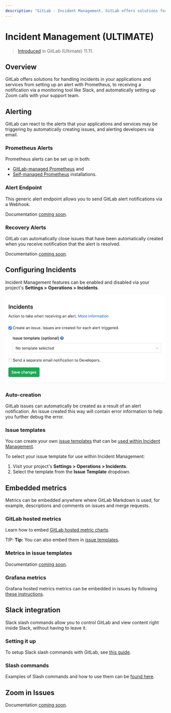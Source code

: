 ```yaml
---
description: "GitLab - Incident Management. GitLab offers solutions for handling incidents in your applications and services"
---
```


# Incident Management **(ULTIMATE)**

<!--For pages on newly introduced features, add the following line. If only some aspects of the feature have been introduced, specify what parts of the feature.-->
> [Introduced](https://gitlab.com/gitlab-org/gitlab/issues/4925) in GitLab (Ultimate) 11.11.

## Overview

GitLab offers solutions for handling incidents in your applications and services from setting up an alert with Prometheus, to receiving a notification via a monitoring tool like Slack, and automatically setting up Zoom calls with your support team.

## Alerting

GitLab can react to the alerts that your applications and services may be
triggering by automatically creating issues, and alerting developers via email.

### Prometheus Alerts

Prometheus alerts can be set up in both:

- [GitLab-managed Prometheus](../project/integrations/prometheus.md#setting-up-alerts-for-prometheus-metrics-ultimate) and
- [Self-managed Prometheus](../project/integrations/prometheus.md#external-prometheus-instances) installations.

### Alert Endpoint

This generic alert endpoint allows you to send GitLab alert notifications via a Webhook.

Documentation [coming soon](https://gitlab.com/gitlab-org/gitlab/issues/30832).

### Recovery Alerts

GitLab can automatically close issues that have been automatically created when you receive notification that the alert is resolved.

Documentation [coming soon](https://gitlab.com/gitlab-org/gitlab/issues/30832).

## Configuring Incidents

Incident Management features can be enabled and disabled via your project's **Settings > Operations > Incidents**.

![Incident Management Settings](img/incident_management_settings.png)

### Auto-creation

GitLab issues can automatically be created as a result of an alert notification. An issue created this way will contain error information to help you further debug the error.

### Issue templates

You can create your own [issue templates](../project/description_templates.md#creating-issue-templates)
that can be [used within Incident Management](../project/integrations/prometheus.md#taking-action-on-incidents-ultimate).

To select your issue template for use within Incident Management:

1. Visit your project's **Settings > Operations > Incidents**.
1. Select the template from the **Issue Template** dropdown.


## Embedded metrics

Metrics can be embedded anywhere where GitLab Markdown is used, for example, descriptions and comments on issues and merge requests.

### GitLab hosted metrics

Learn how to embed [GitLab hosted metric charts](../project/integrations/prometheus.md#embedding-metric-charts-within-gitlab-flavored-markdown).

TIP: **Tip:**
You can also embed them in [issue templates](#metrics-in-issue-templates).

### Metrics in issue templates

Documentation [coming soon](https://gitlab.com/gitlab-org/gitlab/issues/30832).

### Grafana metrics

Grafana hosted metrics metrics can be embedded in issues by following [these instructions](../project/integrations/prometheus.md#embedding-live-grafana-charts).

## Slack integration

Slack slash commands allow you to control GitLab and view content right inside Slack, without having to leave it.

### Setting it up

To setup Slack slash commands with GitLab, see [this guide](../project/integrations/slack_slash_commands.md).

### Slash commands

Examples of Slash commands and how to use them can be [found here](../../integration/slash_commands.md).

## Zoom in Issues

Documentation [coming soon](https://gitlab.com/gitlab-org/gitlab/issues/30832).
